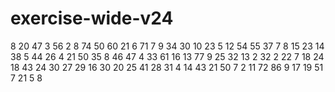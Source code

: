 # exercise-wide-v24
8
20
47
3
56
2
8
74
50
60
21
6
71
7
9
34
30
10
23
5
12
54
55
37
7
8
15
23
14
38
5
44
26
4
21
50
35
8
46
47
4
33
61
16
13
77
9
25
32
13
2
32
2
22
7
18
24
18
43
24
30
27
29
16
30
20
25
41
28
31
4
14
43
21
50
7
2
11
72
86
9
17
19
51
7
21
5
8

